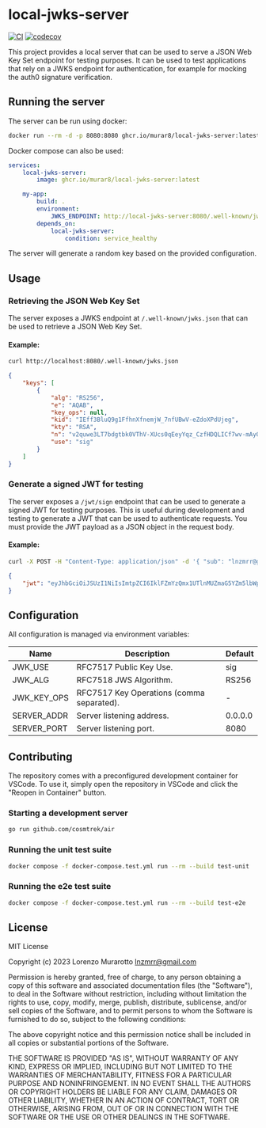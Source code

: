 # local-jwks-server

[![CI](https://github.com/murar8/local-jwks-server/actions/workflows/ci.yml/badge.svg)](https://github.com/murar8/local-jwks-server/actions/workflows/ci.yml)
[![codecov](https://codecov.io/gh/murar8/local-jwks-server/branch/main/graph/badge.svg?token=XOZ7PWGGLB)](https://codecov.io/gh/murar8/local-jwks-server)

This project provides a local server that can be used to serve a JSON Web Key Set endpoint for testing purposes. It can be used to test applications that rely on a JWKS endpoint for authentication, for example for mocking the auth0 signature verification.

## Running the server

The server can be run using docker:

```bash
docker run --rm -d -p 8080:8080 ghcr.io/murar8/local-jwks-server:latest
```

Docker compose can also be used:

```yaml
services:
    local-jwks-server:
        image: ghcr.io/murar8/local-jwks-server:latest

    my-app:
        build: .
        environment:
            JWKS_ENDPOINT: http://local-jwks-server:8080/.well-known/jwks.json
        depends_on:
            local-jwks-server:
                condition: service_healthy
```

The server will generate a random key based on the provided configuration.

## Usage

### Retrieving the JSON Web Key Set

The server exposes a JWKS endpoint at `/.well-known/jwks.json` that can be used to retrieve a JSON Web Key Set.

#### Example:

```bash
curl http://localhost:8080/.well-known/jwks.json
```

```json
{
    "keys": [
        {
            "alg": "RS256",
            "e": "AQAB",
            "key_ops": null,
            "kid": "IEff3BluQ9g1FfhnXfnemjW_7nfUBwV-eZdoXPdUjeg",
            "kty": "RSA",
            "n": "v2quwe3LT7bdgtbk0VThV-XUcs0qEeyYqz_CzfHDQLICf7wv-mAyOm3P6QFxKRF35n0Qx5iPjliiw6cOXpMVYHONI_IcTeGunhqx2OTQhNgPOmQytPtaiIRlG5Gu8-y79Gy4rDqt2OSxOAoBMvxlJcBM9wKy8wbeyW8Gkdtpu_fIvJZlgygazzKOQ4gI8roPpxOj5hjupsGjlYWsdAiPUAZxru0aOeBIl2b9qVxTyWLysGkf5XSR03jS3dMD3x1D10uOpAJYqTIw0FXTJTtTf5klAxaD1RNRgqovAd1TOtB-WEwgLH8dkZTC1z7jdccYK1XuRLSFE8YBcJA3gsvIGw",
            "use": "sig"
        }
    ]
}
```

### Generate a signed JWT for testing

The server exposes a `/jwt/sign` endpoint that can be used to generate a signed JWT for testing purposes. This is useful during development and testing to generate a JWT that can be used to authenticate requests. You must provide the JWT payload as a JSON object in the request body.

#### Example:

```bash
curl -X POST -H "Content-Type: application/json" -d '{ "sub": "lnzmrr@gmail.com" }' http://localhost:8080/jwt/sign
```

```json
{
    "jwt": "eyJhbGciOiJSUzI1NiIsImtpZCI6IklFZmYzQmx1UTlnMUZmaG5YZm5lbWpXXzduZlVCd1YtZVpkb1hQZFVqZWciLCJ0eXAiOiJKV1QifQ.eyJzdWIiOiJsbnptcnJAZ21haWwuY29tIn0.A0PO4Qbf4AeDMrboOX3rUK17Un3SEIqT10T6Ejky4Y_LxmQMpV8R75wLX52EI67KenLIScncysh5gWkPiXFm3y6XMp3y9HFgWykDuR7pJJ-zbdbqRQ5qxOgms7rKw2y4hjpncyQuoL3z7Gm2GhqSmLXrrARB3J2DnDZdXWlDIMxDA-buLP8Ift06PuIAb8s1qozcouHLNOUNBYyzwPeRiQ4QtUAwl5ewFwAyTlssLMwDvlV3lWMPTWY5bfpfUeYah8zVY7gD_lM5Vi2mPCL89PImSIjH10yRrckNXnDa8Paqp5DuEL8mJ0KBpUF0FRTEdBoO3LPs1OwAkRdzavZ7lQ"
}
```

## Configuration

All configuration is managed via environment variables:

| Name        | Description                               | Default |
| ----------- | ----------------------------------------- | ------- |
| JWK_USE     | RFC7517 Public Key Use.                   | sig     |
| JWK_ALG     | RFC7518 JWS Algorithm.                    | RS256   |
| JWK_KEY_OPS | RFC7517 Key Operations (comma separated). | -       |
| SERVER_ADDR | Server listening address.                 | 0.0.0.0 |
| SERVER_PORT | Server listening port.                    | 8080    |

## Contributing

The repository comes with a preconfigured development container for VSCode. To use it, simply open the repository in VSCode and click the "Reopen in Container" button.

### Starting a development server

```bash
go run github.com/cosmtrek/air
```

### Running the unit test suite

```bash
docker compose -f docker-compose.test.yml run --rm --build test-unit
```

### Running the e2e test suite

```bash
docker compose -f docker-compose.test.yml run --rm --build test-e2e
```

## License

MIT License

Copyright (c) 2023 Lorenzo Murarotto <lnzmrr@gmail.com>

Permission is hereby granted, free of charge, to any person obtaining a copy
of this software and associated documentation files (the "Software"), to deal
in the Software without restriction, including without limitation the rights
to use, copy, modify, merge, publish, distribute, sublicense, and/or sell
copies of the Software, and to permit persons to whom the Software is
furnished to do so, subject to the following conditions:

The above copyright notice and this permission notice shall be included in all
copies or substantial portions of the Software.

THE SOFTWARE IS PROVIDED "AS IS", WITHOUT WARRANTY OF ANY KIND, EXPRESS OR
IMPLIED, INCLUDING BUT NOT LIMITED TO THE WARRANTIES OF MERCHANTABILITY,
FITNESS FOR A PARTICULAR PURPOSE AND NONINFRINGEMENT. IN NO EVENT SHALL THE
AUTHORS OR COPYRIGHT HOLDERS BE LIABLE FOR ANY CLAIM, DAMAGES OR OTHER
LIABILITY, WHETHER IN AN ACTION OF CONTRACT, TORT OR OTHERWISE, ARISING FROM,
OUT OF OR IN CONNECTION WITH THE SOFTWARE OR THE USE OR OTHER DEALINGS IN THE
SOFTWARE.
